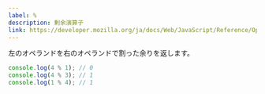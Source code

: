 ```yaml
---
label: %
description: 剰余演算子
link: https://developer.mozilla.org/ja/docs/Web/JavaScript/Reference/Operators/Remainder
---
```


左のオペランドを右のオペランドで割った余りを返します。

```typescript
console.log(4 % 1); // 0
console.log(4 % 3); // 1
console.log(1 % 4); // 1
```
